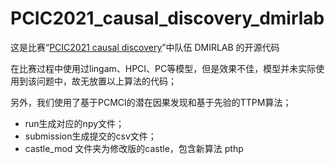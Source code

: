 # PCIC2021_causal_discovery_dmirlab

这是比赛“[PCIC2021 causal discovery](https://competition.huaweicloud.com/information/1000041487/introduction)”中队伍 DMIRLAB 的开源代码

在比赛过程中使用过lingam、HPCI、PC等模型，但是效果不佳，模型并未实际使用到该问题中，故无放置以上算法的代码；

另外，我们使用了基于PCMCI的潜在因果发现和基于先验的TTPM算法；

+ run生成对应的npy文件；
+ submission生成提交的csv文件；
+ castle_mod 文件夹为修改版的castle，包含新算法 pthp

